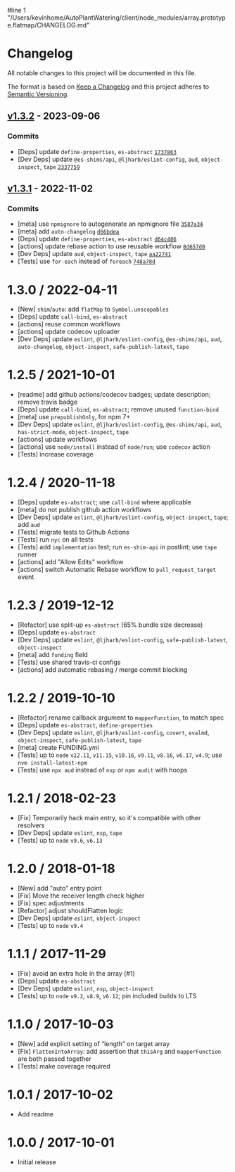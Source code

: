 #line 1 "/Users/kevinhome/AutoPlantWatering/client/node_modules/array.prototype.flatmap/CHANGELOG.md"
# Changelog

All notable changes to this project will be documented in this file.

The format is based on [Keep a Changelog](https://keepachangelog.com/en/1.0.0/)
and this project adheres to [Semantic Versioning](https://semver.org/spec/v2.0.0.html).

## [v1.3.2](https://github.com/es-shims/Array.prototype.flatMap/compare/v1.3.1...v1.3.2) - 2023-09-06

### Commits

- [Deps] update `define-properties`, `es-abstract` [`1737863`](https://github.com/es-shims/Array.prototype.flatMap/commit/17378634d56fc4b75027764b54804d89c6f8d60f)
- [Dev Deps] update `@es-shims/api`, `@ljharb/eslint-config`, `aud`, `object-inspect`, `tape` [`2337759`](https://github.com/es-shims/Array.prototype.flatMap/commit/23377597983440102805d36f701408505b433ccd)

## [v1.3.1](https://github.com/es-shims/Array.prototype.flatMap/compare/v1.3.0...v1.3.1) - 2022-11-02

### Commits

- [meta] use `npmignore` to autogenerate an npmignore file [`3587a34`](https://github.com/es-shims/Array.prototype.flatMap/commit/3587a34ca111ec36ffc46b4131f5b32d4d8a357c)
- [meta] add `auto-changelog` [`d66bdea`](https://github.com/es-shims/Array.prototype.flatMap/commit/d66bdeac56f2c1803a72695230c80d8270ab2ecf)
- [Deps] update `define-properties`, `es-abstract` [`d64c486`](https://github.com/es-shims/Array.prototype.flatMap/commit/d64c48639ec4958ed9a2627a4d7315ac1404687a)
- [actions] update rebase action to use reusable workflow [`8d657d0`](https://github.com/es-shims/Array.prototype.flatMap/commit/8d657d094a2aafa7948eee73eaa0e56047c5d60d)
- [Dev Deps] update `aud`, `object-inspect`, `tape` [`aa22741`](https://github.com/es-shims/Array.prototype.flatMap/commit/aa22741a4bbe8db6d448cc4ca5417ddec90ac01d)
- [Tests] use `for-each` instead of `foreach` [`748a78d`](https://github.com/es-shims/Array.prototype.flatMap/commit/748a78dbddb08462c75916fde07746d34cfd5c5c)

<!-- auto-changelog-above -->

1.3.0 / 2022-04-11
=================
  * [New] `shim`/`auto`: add `flatMap` to `Symbol.unscopables`
  * [Deps] update `call-bind`, `es-abstract`
  * [actions] reuse common workflows
  * [actions] update codecov uploader
  * [Dev Deps] update `eslint`, `@ljharb/eslint-config`, `@es-shims/api`, `aud`, `auto-changelog`, `object-inspect`, `safe-publish-latest`, `tape`

1.2.5 / 2021-10-01
=================
  * [readme] add github actions/codecov badges; update description; remove travis badge
  * [Deps] update `call-bind`, `es-abstract`; remove unused `function-bind`
  * [meta] use `prepublishOnly`, for npm 7+
  * [Dev Deps] update `eslint`, `@ljharb/eslint-config`, `@es-shims/api`, `aud`, `has-strict-mode`, `object-inspect`, `tape`
  * [actions] update workflows
  * [actions] use `node/install` instead of `node/run`; use `codecov` action
  * [Tests] increase coverage

1.2.4 / 2020-11-18
=================
  * [Deps] update `es-abstract`; use `call-bind` where applicable
  * [meta] do not publish github action workflows
  * [Dev Deps] update `eslint`, `@ljharb/eslint-config`, `object-inspect`, `tape`; add `aud`
  * [Tests] migrate tests to Github Actions
  * [Tests] run `nyc` on all tests
  * [Tests] add `implementation` test; run `es-shim-api` in postlint; use `tape` runner
  * [actions] add "Allow Edits" workflow
  * [actions] switch Automatic Rebase workflow to `pull_request_target` event

1.2.3 / 2019-12-12
=================
  * [Refactor] use split-up `es-abstract` (65% bundle size decrease)
  * [Deps] update `es-abstract`
  * [Dev Deps] update `eslint`, `@ljharb/eslint-config`, `safe-publish-latest`, `object-inspect`
  * [meta] add `funding` field
  * [Tests] use shared travis-ci configs
  * [actions] add automatic rebasing / merge commit blocking

1.2.2 / 2019-10-10
=================
  * [Refactor] rename callback argument to `mapperFunction`, to match spec
  * [Deps] update `es-abstract`, `define-properties`
  * [Dev Deps] update `eslint`, `@ljharb/eslint-config`, `covert`, `evalmd`, `object-inspect`, `safe-publish-latest`, `tape`
  * [meta] create FUNDING.yml
  * [Tests] up to `node` `v12.11`, `v11.15`, `v10.16`, `v9.11`, `v8.16`, `v6.17`, `v4.9`; use `nvm install-latest-npm`
  * [Tests] use `npx aud` instead of `nsp` or `npm audit` with hoops

1.2.1 / 2018-02-23
=================
  * [Fix] Temporarily hack main entry, so it's compatible with other resolvers
  * [Dev Deps] update `eslint`, `nsp`, `tape`
  * [Tests] up to `node` `v9.6`, `v6.13`

1.2.0 / 2018-01-18
=================
  * [New] add "auto" entry point
  * [Fix] Move the receiver length check higher
  * [Fix] spec adjustments
  * [Refactor] adjust shouldFlatten logic
  * [Dev Deps] update `eslint`, `object-inspect`
  * [Tests] up to `node` `v9.4`

1.1.1 / 2017-11-29
=================
  * [Fix] avoid an extra hole in the array (#1)
  * [Deps] update `es-abstract`
  * [Dev Deps] update `eslint`, `nsp`, `object-inspect`
  * [Tests] up to `node` `v9.2`, `v8.9`, `v6.12`; pin included builds to LTS

1.1.0 / 2017-10-03
=================
  * [New] add explicit setting of “length” on target array
  * [Fix] `FlattenIntoArray`: add assertion that `thisArg` and `mapperFunction` are both passed together
  * [Tests] make coverage required

1.0.1 / 2017-10-02
=================
  * Add readme

1.0.0 / 2017-10-01
=================
  * Initial release

